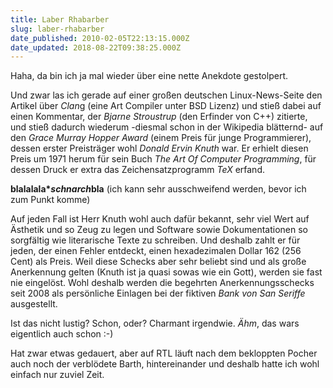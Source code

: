 ```yaml
---
title: Laber Rhabarber
slug: laber-rhabarber
date_published: 2010-02-05T22:13:15.000Z
date_updated: 2018-08-22T09:38:25.000Z
---
```


Haha, da bin ich ja mal wieder über eine nette Anekdote gestolpert.

Und zwar las ich gerade auf einer großen deutschen Linux-News-Seite den Artikel über *Clan*g (eine Art Compiler unter BSD Lizenz) und stieß dabei auf einen Kommentar, der *Bjarne Stroustrup* (den Erfinder von C++) zitierte, und stieß dadurch wiederum -diesmal schon in der Wikipedia blätternd- auf den *Grace Murray Hopper Award* (einem Preis für junge Programmierer), dessen erster Preisträger wohl *Donald Ervin Knuth* war. Er erhielt diesen Preis um 1971 herum für sein Buch *The Art Of Computer Programming*, für dessen Druck er extra das Zeichensatzprogramm *TeX* erfand.

**blalalala****schnarch***bla** (ich kann sehr ausschweifend werden, bevor ich zum Punkt komme)

Auf jeden Fall ist Herr Knuth wohl auch dafür bekannt, sehr viel Wert auf Ästhetik und so Zeug zu legen und Software sowie Dokumentationen so sorgfältig wie literarische Texte zu schreiben. Und deshalb zahlt er für jeden, der einen Fehler entdeckt, einen hexadezimalen Dollar 162 (256 Cent) als Preis. Weil diese Schecks aber sehr beliebt sind und als große Anerkennung gelten (Knuth ist ja quasi sowas wie ein Gott), werden sie fast nie eingelöst. Wohl deshalb werden die begehrten  Anerkennungsschecks seit 2008 als persönliche Einlagen bei der fiktiven *Bank  von San Seriffe* ausgestellt.

Ist das nicht lustig? Schon, oder? Charmant irgendwie. *Ähm*, das wars eigentlich auch schon :-)

Hat zwar etwas gedauert, aber auf RTL läuft nach dem bekloppten Pocher auch noch der verblödete Barth, hintereinander und deshalb hatte ich wohl einfach nur zuviel Zeit.
